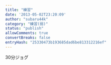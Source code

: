 ```yaml
---
title: "練習"
date: '2013-05-02T23:20:09'
author: "subaru44k"
category: "練習(弱)"
status: "publish"
allowComments: true
convertBreaks: false
entryHash: "25330473b193685dad6be813312216ef"
---
```

30分ジョグ
